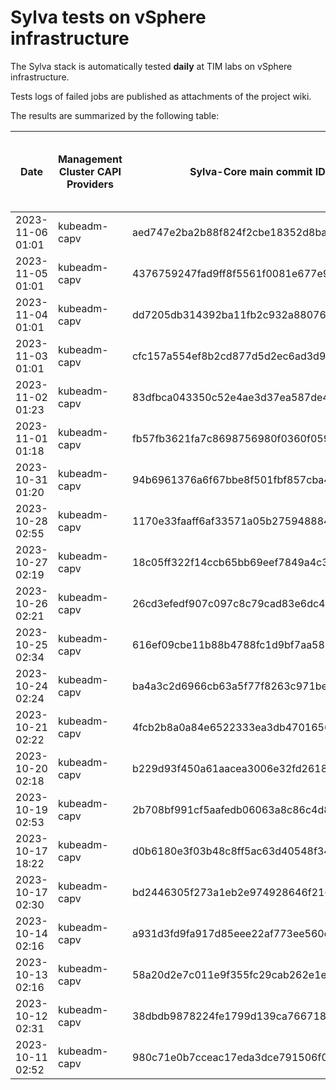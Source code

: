 # Sylva tests on vSphere infrastructure

The Sylva stack is automatically tested **daily** at TIM labs on vSphere infrastructure.

Tests logs of failed jobs are published as attachments of the project wiki.

The results are summarized by the following table:

| Date                      | Management Cluster CAPI Providers | Sylva-Core main commit ID        | Result                                       | Test logs (only for failed tests) |
|---------------------------|-----------------------------------|----------------------------------|----------------------------------------------|-----------------------------------|
|2023-11-06 01:01|kubeadm-capv|aed747e2ba2b88f824f2cbe18352d8ba41ca5b02|:x: failed|[link](https://gitlab.com/sylva-projects/sylva-core/-/wikis/uploads/7743988cc79fb4472250443361895682/test-kubeadm-capv.zip)|
|2023-11-05 01:01|kubeadm-capv|4376759247fad9ff8f5561f0081e677e949d128c|:x: failed|[link](https://gitlab.com/sylva-projects/sylva-core/-/wikis/uploads/cc2766a90f2b323ce915d90e25c5c1ac/test-kubeadm-capv.zip)|
|2023-11-04 01:01|kubeadm-capv|dd7205db314392ba11fb2c932a88076bfbc8d7d5|:x: failed|[link](https://gitlab.com/sylva-projects/sylva-core/-/wikis/uploads/a64b7f15dacf6c45d0187cefb03f6601/test-kubeadm-capv.zip)|
|2023-11-03 01:01|kubeadm-capv|cfc157a554ef8b2cd877d5d2ec6ad3d9b0f401ae|:x: failed|[link](https://gitlab.com/sylva-projects/sylva-core/-/wikis/uploads/bbe265ff311e567d4be8ab8abbabfa0e/test-kubeadm-capv.zip)|
|2023-11-02 01:23|kubeadm-capv|83dfbca043350c52e4ae3d37ea587de4ba703c2f|:white_check_mark: success||
|2023-11-01 01:18|kubeadm-capv|fb57fb3621fa7c8698756980f0360f059f02a092|:white_check_mark: success||
|2023-10-31 01:20|kubeadm-capv|94b6961376a6f67bbe8f501fbf857cba455b8579|:white_check_mark: success||
|2023-10-28 02:55|kubeadm-capv|1170e33faaff6af33571a05b275948884096306e|:x: failed|[link](https://gitlab.com/sylva-projects/sylva-core/-/wikis/uploads/daf387c7bfde0a6c2471ce4b70d8faed/test-kubeadm-capv.zip)|
|2023-10-27 02:19|kubeadm-capv|18c05ff322f14ccb65bb69eef7849a4c359da7bb|:white_check_mark: success||
|2023-10-26 02:21|kubeadm-capv|26cd3efedf907c097c8c79cad83e6dc468f950c1|:white_check_mark: success||
|2023-10-25 02:34|kubeadm-capv|616ef09cbe11b88b4788fc1d9bf7aa5880fdeff4|:white_check_mark: success||
|2023-10-24 02:24|kubeadm-capv|ba4a3c2d6966cb63a5f77f8263c971be86441a90|:white_check_mark: success||
|2023-10-21 02:22|kubeadm-capv|4fcb2b8a0a84e6522333ea3db4701656260084b1|:white_check_mark: success||
|2023-10-20 02:18|kubeadm-capv|b229d93f450a61aacea3006e32fd2618173e4636|:white_check_mark: success||
|2023-10-19 02:53|kubeadm-capv|2b708bf991cf5aafedb06063a8c86c4d82371813|:x: failed|[link](https://gitlab.com/sylva-projects/sylva-core/-/wikis/uploads/5a18469b25031a6760583156fcad233e/test-kubeadm-capv.zip)|
|2023-10-17 18:22|kubeadm-capv|d0b6180e3f03b48c8ff5ac63d40548f34626f4ee|:x: failed|[link](https://gitlab.com/sylva-projects/sylva-core/-/wikis/uploads/3a9ccb4b1db7f8a94ffb8cfe59f9ea60/test-kubeadm-capv.zip)|
|2023-10-17 02:30|kubeadm-capv|bd2446305f273a1eb2e974928646f216907bb83d|:x: failed|[link](https://gitlab.com/sylva-projects/sylva-core/-/wikis/uploads/89f2fc1cb0a59f216bc210bf04d6a3e3/test-kubeadm-capv.zip)|
|2023-10-14 02:16|kubeadm-capv|a931d3fd9fa917d85eee22af773ee560c0fe614c|:white_check_mark: success||
|2023-10-13 02:16|kubeadm-capv|58a20d2e7c011e9f355fc29cab262e1edcdaf9d2|:white_check_mark: success||
|2023-10-12 02:31|kubeadm-capv|38dbdb9878224fe1799d139ca7667182e8db98d1|:white_check_mark: success||
|2023-10-11 02:52|kubeadm-capv|980c71e0b7cceac17eda3dce791506f038e5eeba|:x: failed|[link](https://gitlab.com/sylva-projects/sylva-core/-/wikis/uploads/d8f892f914d30462e9eb55d7dd5f7841/test-kubeadm-capv.zip)|

